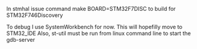 In stmhal issue command  make BOARD=STM32F7DISC to build for STM32F746Discovery 

To debug I use SystemWorkbench for now. This will hopefilly move to STM32_IDE
Also, st-util must be run from linux command line to start the gdb-server 
